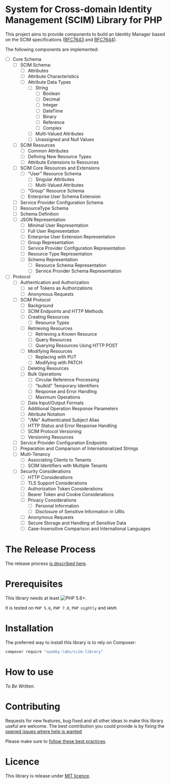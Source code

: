 # System for Cross-domain Identity Management (SCIM) Library for PHP

This project aims to provide components to build an Identity Manager based on the SCIM specifications ([RFC7643](https://tools.ietf.org/html/rfc7643) and [RFC7644](https://tools.ietf.org/html/rfc7644)).

The following components are implemented:

* [ ] Core Schema
    * [ ] SCIM Schema:
        * [ ] Attributes
        * [ ] Attribute Characteristics
        * [ ] Attribute Data Types
            * [ ] String
                * [ ] Boolean
                * [ ] Decimal
                * [ ] Integer
                * [ ] DateTime
                * [ ] Binary
                * [ ] Reference
                * [ ] Complex
            * [ ] Multi-Valued Attributes
            * [ ] Unassigned and Null Values
    * [ ] SCIM Resources
        * [ ] Common Attributes
        * [ ] Defining New Resource Types
        * [ ] Attribute Extensions to Resources
    * [ ] SCIM Core Resources and Extensions
        * [ ] "User" Resource Schema
            * [ ] Singular Attributes
            * [ ] Multi-Valued Attributes
        * [ ] "Group" Resource Schema
        * [ ] Enterprise User Schema Extension
    * [ ] Service Provider Configuration Schema
    * [ ] ResourceType Schema
    * [ ] Schema Definition
    * [ ] JSON Representation
        * [ ] Minimal User Representation
        * [ ] Full User Representation
        * [ ] Enterprise User Extension Representation
        * [ ] Group Representation
        * [ ] Service Provider Configuration Representation
        * [ ] Resource Type Representation
        * [ ] Schema Representation
            * [ ] Resource Schema Representation
            * [ ] Service Provider Schema Representation
* [ ] Protocol
    * [ ] Authentication and Authorization
        * [ ] se of Tokens as Authorizations
        * [ ] Anonymous Requests
    * [ ] SCIM Protocol
        * [ ] Background
        * [ ] SCIM Endpoints and HTTP Methods
        * [ ] Creating Resources
            * [ ] Resource Types
        * [ ] Retrieving Resources
            * [ ] Retrieving a Known Resource
            * [ ] Query Resources
            * [ ] Querying Resources Using HTTP POST
        * [ ] Modifying Resources
            * [ ] Replacing with PUT
            * [ ] Modifying with PATCH
        * [ ] Deleting Resources
        * [ ] Bulk Operations
            * [ ] Circular Reference Processing
            * [ ] "bulkId" Temporary Identifiers
            * [ ] Response and Error Handling
            * [ ] Maximum Operations
        * [ ] Data Input/Output Formats
        * [ ] Additional Operation Response Parameters
        * [ ] Attribute Notation
        * [ ] "/Me" Authenticated Subject Alias
        * [ ] HTTP Status and Error Response Handling
        * [ ] SCIM Protocol Versioning
        * [ ] Versioning Resources
    * [ ] Service Provider Configuration Endpoints
    * [ ] Preparation and Comparison of Internationalized Strings
    * [ ] Multi-Tenancy
        * [ ] Associating Clients to Tenants
        * [ ] SCIM Identifiers with Multiple Tenants
    * [ ] Security Considerations
        * [ ] HTTP Considerations
        * [ ] TLS Support Considerations
        * [ ] Authorization Token Considerations
        * [ ] Bearer Token and Cookie Considerations
        * [ ] Privacy Considerations
            * [ ] Personal Information
            * [ ] Disclosure of Sensitive Information in URIs
        * [ ] Anonymous Requests
        * [ ] Secure Storage and Handling of Sensitive Data
        * [ ] Case-Insensitive Comparison and International Languages

# The Release Process

The release process [is described here](doc/Release.md).

# Prerequisites

This library needs at least ![PHP 5.6+](https://img.shields.io/badge/PHP-5.6%2B-ff69b4.svg).

It is tested on `PHP 5.6`, `PHP 7.0`, `PHP nightly` and `HHVM`.

# Installation

The preferred way to install this library is to rely on Composer:

```sh
composer require "spomky-labs/scim-library"
```

# How to use

_To Be Written._

# Contributing

Requests for new features, bug fixed and all other ideas to make this library useful are welcome.
The best contribution you could provide is by fixing the [opened issues where help is wanted](https://github.com/Spomky-Labs/scim-library/issues?q=is%3Aissue+is%3Aopen+label%3A%22help+wanted%22)

Please make sure to [follow these best practices](doc/Contributing.md).

# Licence

This library is release under [MIT licence](LICENSE).
